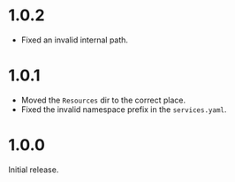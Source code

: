 1.0.2
=====

*   Fixed an invalid internal path.


1.0.1
=====

*   Moved the `Resources` dir to the correct place.
*   Fixed the invalid namespace prefix in the `services.yaml`.


1.0.0
=====

Initial release.
